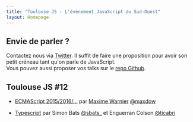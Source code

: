 ```yaml
---
title: "Toulouse JS - L'évènement JavaScript du Sud-Ouest"
layout: Homepage
---
```


## Envie de parler ?

Contactez nous via [Twitter](https://twitter.com/ToulouseJS). Il suffit de faire une proposition pour avoir son petit créneau tant qu'on parle de JavaScript.<br>
Vous pouvez aussi proposer vos talks sur le [repo Github](https://github.com/francejs/ToulouseJS/issues?state=open).

## Toulouse JS #12

- [ECMAScript 2015/2016/...](http://slides.com/maxdow/ecmascript#/) par [Maxime Warnier](maxlab.fr "blog javascript ux angularjs") [@maxdow](twitter.com/maxdow)

- [Typescript](https://t.co/bR0BG3RyWp) par Simon Bats [@sbats_](https://twitter.com/sbats_) et Enguerran Colson [@ticabri](https://twitter.com/ticabri)

